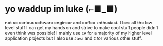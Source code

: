 # yo waddup im luke (⌐■_■)
not so serious software engineer and coffee enthusiast. I love all the low level stuff I can get my hands on and strive to make cool stuff people didn't even think was possible! I mainly use `C#` for a majority of my higher level application projects but I also use `Java` and `C` for various other stuff.
